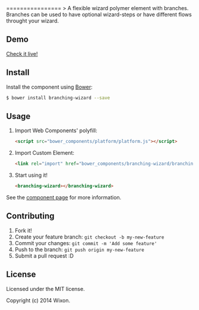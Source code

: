 <branching-wizard>
================
> A flexible wizard polymer element with branches. Branches can be used to have optional wizard-steps or have different flows throught your wizard.

## Demo

[Check it live!](http://jns.me/branching-wizard/components/branching-wizard/demo.html)

## Install

Install the component using [Bower](http://bower.io/):

```sh
$ bower install branching-wizard --save
```

## Usage

1. Import Web Components' polyfill:

    ```html
    <script src="bower_components/platform/platform.js"></script>
    ```

2. Import Custom Element:

    ```html
    <link rel="import" href="bower_components/branching-wizard/branching-wizard.html">
    ```

3. Start using it!

    ```html
    <branching-wizard></branching-wizard>
    ```

See the [component page](http://jns.me/branching-wizard/components/branching-wizard/) for more information.

## Contributing

1. Fork it!
2. Create your feature branch: `git checkout -b my-new-feature`
3. Commit your changes: `git commit -m 'Add some feature'`
4. Push to the branch: `git push origin my-new-feature`
5. Submit a pull request :D

## License

Licensed under the MIT license.

Copyright (c) 2014 Wixon.